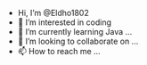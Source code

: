 -  Hi, I’m @Eldho1802
- 👀 I’m interested in coding
- 🌱 I’m currently learning Java ...
- 💞️ I’m looking to collaborate on ...
- 📫 How to reach me ...

<!---
Eldho1802/Eldho1802 is a ✨ special ✨ repository because its `README.md` (this file) appears on your GitHub profile.
You can click the Preview link to take a look at your changes.
-

